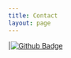 ```yaml
---
title: Contact
layout: page
---
```


<!-- You can always contact the creator of this theme via [Twitter](https://twitter.com/_SupunKavinda).

If you need help with Jekyll, ask questions on [Jekyll Talk](https://talk.jekyllrb.com/).

(Change this by editing `contact.md` file) -->

|[![Github Badge](https://img.shields.io/badge/-Github-161c22?style=flat&logo=github&link=https://github.com/kkyungyoon/)](https://github.com/kkyungyoon/)